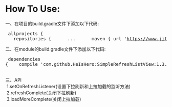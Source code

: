 How To Use:
===
  一、在项目的build.gradle文件下添加以下代码:
    <pre>
      	allprojects {
	&nbsp;&nbsp;&nbsp;repositories {
	&nbsp;&nbsp;&nbsp;&nbsp;&nbsp;...
	&nbsp;&nbsp;&nbsp;&nbsp;&nbsp;maven { url 'https://www.jitpack.io' }
	&nbsp;&nbsp;&nbsp;}
	}
    </pre>
  二、在module的build.gradle文件下添加以下代码:
     <pre>
     		dependencies {
	        &nbsp;&nbsp;&nbsp;compile 'com.github.HeIsHero:SimpleRefreshListView:1.3.0'
	}
     </pre>
  <br/>
  三、API<br/>
  &nbsp;1.setOnRefreshListener(设置下拉刷新和上拉加载的监听方法)<br/>
  &nbsp;2.refreshComplete(关闭下拉刷新)<br/>
  &nbsp;3.loadMoreComplete(关闭上拉加载)<br/>


